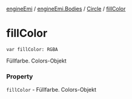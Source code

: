 [engineEmi](../../index.md) / [engineEmi.Bodies](../index.md) / [Circle](index.md) / [fillColor](./fill-color.md)

# fillColor

`var fillColor: RGBA`

Füllfarbe. Colors-Objekt

### Property

`fillColor` - Füllfarbe. Colors-Objekt